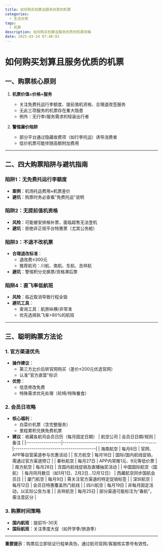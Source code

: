 ```yaml
---
title: 如何购买划算且服务优质的机票
categories:
  - 生活日常
tags:
  - 机票
description: 如何购买划算且服务优质的机票攻略
date: 2025-03-24 07:48:01
---
```

# 如何购买划算且服务优质的机票

## 一、购票核心原则
1. **机票价值=价格+服务**  
   - 关注免费托运行李额度、提前值机资格、合理退改签服务
   - 无此三项服务的机票存在重大隐患
   - 例外：无行李/服务需求的轻装出行者

2. **警惕廉价陷阱**  
   - 部分平台通过隐藏收费项（如行李托运）诱导消费者
   - 低价机票可能伴随高额附加费用

---

## 二、四大购票陷阱与避坑指南

### 陷阱1：无免费托运行李额度
- **案例**：机场托运费用≈机票差价
- **避坑**：购票时务必查看"免费托运"说明

### 陷阱2：无提前值机资格
- **风险**：可能被安排候补票，面临超售无法登机
- **避坑**：拒绝非正规平台特惠票（尤其公务舱）

### 陷阱3：不退不改机票
- **合理退改标准**：
  - 退改费≤300元
  - 推荐航司：川航、南航、东航、吉祥航
- **避坑**：警惕积分兑换票/资格滞后票

### 陷阱4：直飞率低航班
- **风险**：临近取消导致行程全毁
- **避坑工具**：
  - 查询工具：航旅纵横/非常准
  - 优先选择执飞率>80%的航班

---

## 三、聪明购票方法论

### 1. 官方渠道优先
- **操作建议**：
  - 第三方比价后转官网购买（差价≤200元优选官网）
  - 认准"官方直营"标识
- **优势**：
  - 信息修改免费
  - 特殊需求优先处理（轮椅/特殊餐食）

### 2. 会员日攻略
- **核心福利**：
  - 白菜价机票（含完整服务）
  - 里程累积兑换免费机票
- **建议**：收藏各航司会员日历（每月固定日期）
| 航空公司         | 会员日日期/规则                                  | 备注                                     |
|------------------|------------------------------------------------|------------------------------------------|
| 海南航空         | 每月8日                                        | 官网、APP等自营渠道参与优惠活动           |
| 东方航空         | 每月18日                                       | 国际/国内航线促销，需通过官方渠道预订      |
| 春秋航空         | 每月27日                                       | APP内常推1元、9元等低价票                 |
| 南方航空         | 每月28日                                       | 含国内航线促销及直播抽奖活动               |
| 中国国际航空（国航） | 每月同月数日（如1月1日、2月2日…12月12日）       | 西藏航空同步国航会员日                     |
| 厦门航空         | 每月9日                                        | 需关注官方渠道的特定促销标签               |
| 深圳航空         | 每月12日                                       | 会员日特惠覆盖热门航线                     |
| 四川航空         | 每月19日                                       | 非每月固定活动，以实际公告为准             |
| 吉祥航空         | 每月25日                                       | 部分渠道可能标注为“春航”，需注意区分       |

### 3. 购票时间策略
- **国内航班**：提前15-30天
- **国际航班**：关注季度大促（如开学季/旅游季）

---

**重要提示**：购票后立即验证行程单真伪，通过航司官网/客服核实票号有效性。